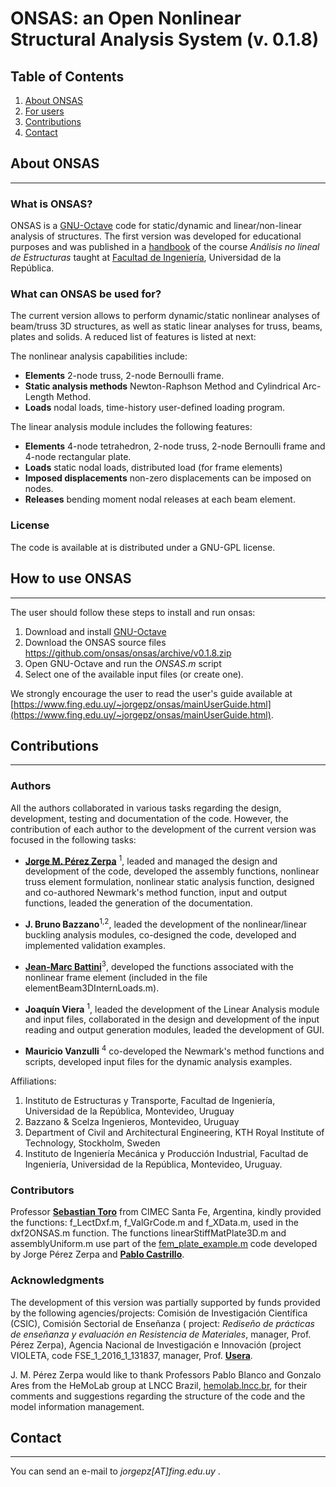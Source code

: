 # ONSAS: an Open Nonlinear Structural Analysis System (v. 0.1.8)

## Table of Contents
1. [About ONSAS](#aboutonsas)
1. [For users](#howtouseonsas)
1. [Contributions](#contributions)
1. [Contact](#contact)

## About ONSAS <a name="aboutonsas"></a>
------

### What is ONSAS?

ONSAS is a [GNU-Octave](https://www.gnu.org/software/octave/) code for static/dynamic and linear/non-linear analysis of structures. The first version was developed for educational purposes and was published in a [handbook](https://www.fing.edu.uy/~jorgepz/files/Bazzano_P%C3%A9rezZerpa_Introducci%C3%B3n_al_An%C3%A1lisis_No_Lineal_de_Estructuras_2017.pdf) of the course _Análisis no lineal de Estructuras_ taught at [Facultad de Ingeniería](https://www.fing.edu.uy/), Universidad de la República.
  
### What can ONSAS be used for?

The current version allows to perform dynamic/static nonlinear analyses of beam/truss 3D structures, as well as static linear analyses for truss, beams, plates and solids. A reduced list of features is listed at next:

The nonlinear analysis capabilities include:

* **Elements** 2-node truss, 2-node Bernoulli frame.
* **Static analysis methods** Newton-Raphson Method and Cylindrical Arc-Length Method.
* **Loads** nodal loads, time-history user-defined loading program.

The linear analysis module includes the following features:

*	**Elements** 4-node tetrahedron, 2-node truss, 2-node Bernoulli frame and 4-node rectangular plate.
* **Loads** static nodal loads, distributed load (for frame elements)
* **Imposed displacements** non-zero displacements can be imposed on nodes.
* **Releases** bending moment nodal releases at each beam element.


### License

The code is available at is distributed under a GNU-GPL license.



## How to use ONSAS <a name="howtouseonsas"></a>
------

The user should follow these steps to install and run onsas:

1. Download and install [GNU-Octave](https://www.gnu.org/software/octave/)
1. Download the ONSAS source files https://github.com/onsas/onsas/archive/v0.1.8.zip
1. Open GNU-Octave and run the _ONSAS.m_ script
1. Select one of the available input files (or create one).

We strongly encourage the user to read the user's guide available at [https://www.fing.edu.uy/~jorgepz/onsas/mainUserGuide.html](https://www.fing.edu.uy/~jorgepz/onsas/mainUserGuide.html).


## Contributions <a name="contributions"></a>
------

### Authors
All the authors collaborated in various tasks regarding the design, development, testing and documentation of the code. However, the contribution of each author to the development of the current version was focused in the following tasks:

* [**Jorge M. Pérez Zerpa**](https://www.fing.edu.uy/~jorgepz) <sup>1</sup>, leaded and managed the design and development of the code, developed the assembly functions, nonlinear truss element formulation, nonlinear static analysis function, designed and co-authored Newmark's method function, input and output functions, leaded the generation of the documentation.

* **J. Bruno Bazzano**<sup>1,2</sup>, leaded the development of the nonlinear/linear buckling analysis modules, co-designed the code, developed and implemented validation examples.

* [**Jean-Marc Battini**](https://scholar.google.com/citations?user=7dzVcKoAAAAJ&hl=en)<sup>3</sup>, developed the functions associated with the nonlinear frame element (included in the file elementBeam3DInternLoads.m).

* **Joaquín Viera** <sup>1</sup>, leaded the development of the Linear Analysis module and input files, collaborated in the design and development of the input reading and output generation modules, leaded the development of GUI.

* **Mauricio Vanzulli** <sup>4</sup> co-developed the Newmark's method functions and scripts, developed input files for the dynamic analysis examples.

Affiliations:

1. Instituto de Estructuras y Transporte, Facultad de Ingeniería, Universidad de la República, Montevideo, Uruguay
1. Bazzano & Scelza Ingenieros, Montevideo, Uruguay
1. Department of Civil and Architectural Engineering, KTH Royal Institute of Technology, Stockholm, Sweden
1. Instituto de Ingeniería Mecánica y Producción Industrial, Facultad de Ingeniería, Universidad de la República, Montevideo, Uruguay.

### Contributors
Professor [**Sebastian Toro**](https://scholar.google.com/citations?user=7Z3ruPAAAAAJ&hl=es) from CIMEC Santa Fe, Argentina, kindly provided the functions: f_LectDxf.m, f_ValGrCode.m and f_XData.m, used in the dxf2ONSAS.m function. The functions linearStiffMatPlate3D.m and assemblyUniform.m use part of the [fem_plate_example.m](https://www.fing.edu.uy/~jorgepz/files/fem_plate_example.m) code developed by Jorge Pérez Zerpa and [**Pablo Castrillo**](https://www.fing.edu.uy/~pabloc/).


### Acknowledgments
The development of this version was partially supported by funds provided by the following agencies/projects: Comisión de Investigación Científica (CSIC), Comisión Sectorial de Enseñanza ( project: _Rediseño de prácticas de enseñanza y evaluación en Resistencia de Materiales_, manager, Prof. Pérez Zerpa), Agencia Nacional de Investigación e Innovación (project VIOLETA, code FSE_1_2016_1_131837, manager, Prof. [**Usera**](https://scholar.google.com/citations?user=9U_jEd4AAAAJ&hl=en).

J. M. Pérez Zerpa would like to thank Professors Pablo Blanco and Gonzalo Ares from the HeMoLab group at LNCC Brazil, [hemolab.lncc.br](http://hemolab.lncc.br/), for their comments and suggestions regarding the structure of the code and the model information management.

## Contact <a name="contact"></a>
------

You can send an e-mail to _jorgepz[AT]fing.edu.uy_ .
